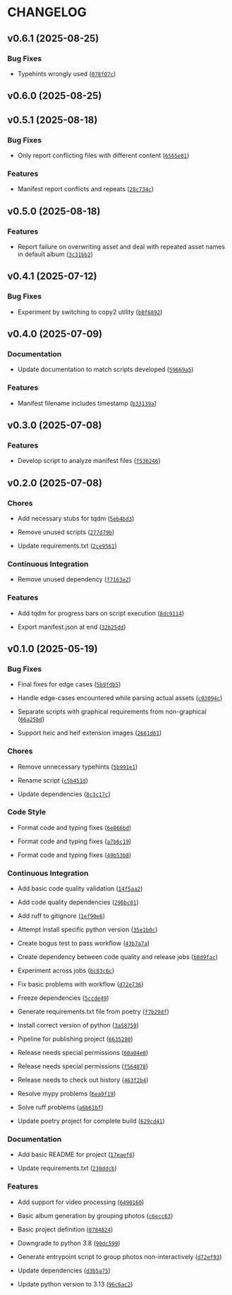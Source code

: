 # CHANGELOG


## v0.6.1 (2025-08-25)

### Bug Fixes

- Typehints wrongly used
  ([`078f07c`](https://github.com/Sousa99/album-manager-cli/commit/078f07c943f9007cbe998ce5b9d0dda96472273a))


## v0.6.0 (2025-08-25)


## v0.5.1 (2025-08-18)

### Bug Fixes

- Only report conflicting files with different content
  ([`6565e81`](https://github.com/Sousa99/album-manager-cli/commit/6565e813c315262414d06b31fad083608110f44c))

### Features

- Manifest report conflicts and repeats
  ([`28c734c`](https://github.com/Sousa99/album-manager-cli/commit/28c734cc9088a49b4c87cc47278a89b65f501072))


## v0.5.0 (2025-08-18)

### Features

- Report failure on overwriting asset and deal with repeated asset names in default album
  ([`3c31bb2`](https://github.com/Sousa99/album-manager-cli/commit/3c31bb2b2d07a0bc2b35656a9089e5c4d5f897b4))


## v0.4.1 (2025-07-12)

### Bug Fixes

- Experiment by switching to copy2 utility
  ([`b0f6892`](https://github.com/Sousa99/album-manager-cli/commit/b0f68923081d90344ea1b00d5cdcb57f2af373d8))


## v0.4.0 (2025-07-09)

### Documentation

- Update documentation to match scripts developed
  ([`59669a5`](https://github.com/Sousa99/album-manager-cli/commit/59669a577d10442a146e894c451c422b6b89d29e))

### Features

- Manifest filename includes timestamp
  ([`b33139a`](https://github.com/Sousa99/album-manager-cli/commit/b33139a59ad1240a1ad3b7b1b47b9a4ea17eb14f))


## v0.3.0 (2025-07-08)

### Features

- Develop script to analyze manifest files
  ([`f536246`](https://github.com/Sousa99/album-manager-cli/commit/f53624677ed7fcd0589c4e92d6c12cd2e4babf02))


## v0.2.0 (2025-07-08)

### Chores

- Add necessary stubs for tqdm
  ([`5eb4bd3`](https://github.com/Sousa99/album-manager-cli/commit/5eb4bd38b096260ca8759c1dc659182c810bd3f9))

- Remove unused scripts
  ([`277d79b`](https://github.com/Sousa99/album-manager-cli/commit/277d79bd91d0f47d8264217d8531f3b633688eb5))

- Update requirements.txt
  ([`2ce9561`](https://github.com/Sousa99/album-manager-cli/commit/2ce9561ff272efbc7eb1dd1c02a76c0e3bd8cc16))

### Continuous Integration

- Remove unused dependency
  ([`f7163e2`](https://github.com/Sousa99/album-manager-cli/commit/f7163e2c76cd99240bf91bc679ec56d231dc4cce))

### Features

- Add tqdm for progress bars on script execution
  ([`8dc9114`](https://github.com/Sousa99/album-manager-cli/commit/8dc9114c6391217d55871488d66824e9deed7115))

- Export manifest.json at end
  ([`32b25dd`](https://github.com/Sousa99/album-manager-cli/commit/32b25dd1dc08ff1d8228de66540c40bd9999055a))


## v0.1.0 (2025-05-19)

### Bug Fixes

- Final fixes for edge cases
  ([`5b9fdb5`](https://github.com/Sousa99/album-manager-cli/commit/5b9fdb590be556ea6106fbf40c106400a348b7b5))

- Handle edge-cases encountered while parsing actual assets
  ([`c03094c`](https://github.com/Sousa99/album-manager-cli/commit/c03094c7dfba92fc7e487ce30e3c86f5db0e93d9))

- Separate scripts with graphical requirements from non-graphical
  ([`66a25bd`](https://github.com/Sousa99/album-manager-cli/commit/66a25bd067b4a88c21a0a1d71040f21f9a668e79))

- Support heic and heif extension images
  ([`2661d61`](https://github.com/Sousa99/album-manager-cli/commit/2661d61c711c70265b759845728c818c6727461d))

### Chores

- Remove unnecessary typehints
  ([`5b991e1`](https://github.com/Sousa99/album-manager-cli/commit/5b991e1df4cc60190ccd41c4269ec2fbf73062d5))

- Rename script
  ([`c5b451d`](https://github.com/Sousa99/album-manager-cli/commit/c5b451d06da6583031be5a38e7a8947382473e8f))

- Update dependencies
  ([`8c3c17c`](https://github.com/Sousa99/album-manager-cli/commit/8c3c17c25b29571bd39946755b56b9c428fdad05))

### Code Style

- Format code and typing fixes
  ([`6e866bd`](https://github.com/Sousa99/album-manager-cli/commit/6e866bd68aad45aa3032b0732cb4b1e4c921a246))

- Format code and typing fixes
  ([`a7b6c19`](https://github.com/Sousa99/album-manager-cli/commit/a7b6c190618c2e1c02ffb7586b1147cdfa2e65cf))

- Format code and typing fixes
  ([`49b53b8`](https://github.com/Sousa99/album-manager-cli/commit/49b53b80f810f6e64740e8bbfb7e1fe57f456c04))

### Continuous Integration

- Add basic code quality validation
  ([`14f5aa2`](https://github.com/Sousa99/album-manager-cli/commit/14f5aa2674f7f3a29252673af5e90364be1430f8))

- Add code quality dependencies
  ([`290bc01`](https://github.com/Sousa99/album-manager-cli/commit/290bc0149c24bf42bc2b2df54a0af410b4a704b0))

- Add ruff to gitignore
  ([`1ef90e6`](https://github.com/Sousa99/album-manager-cli/commit/1ef90e6aa613e4254c25e60de80da88b7f6ecb9e))

- Attempt install specific python version
  ([`35e1b0c`](https://github.com/Sousa99/album-manager-cli/commit/35e1b0c72813314fb142e31e6e2ecd3b3d5825ad))

- Create bogus test to pass workflow
  ([`43b7a7a`](https://github.com/Sousa99/album-manager-cli/commit/43b7a7a56c7dddda4c1b749dd3d9cbcd1c48addf))

- Create dependency between code quality and release jobs
  ([`b8d9fac`](https://github.com/Sousa99/album-manager-cli/commit/b8d9fac42b52276ba7fe9846e30bb6c550722644))

- Experiment across jobs
  ([`bc83c6c`](https://github.com/Sousa99/album-manager-cli/commit/bc83c6ce33fdf3c797b02fd74f31e55ab535975b))

- Fix basic problems with workflow
  ([`d72e736`](https://github.com/Sousa99/album-manager-cli/commit/d72e7363d3a86f67acbab11043165737383d101b))

- Freeze dependencies
  ([`5ccde49`](https://github.com/Sousa99/album-manager-cli/commit/5ccde49eaaf62620ef16e38f22adde61b37db9ff))

- Generate requirements.txt file from poetry
  ([`f7b29df`](https://github.com/Sousa99/album-manager-cli/commit/f7b29dfe866973335108fc95b397d5fc9aa08241))

- Install correct version of python
  ([`3a58759`](https://github.com/Sousa99/album-manager-cli/commit/3a587597419927f0793a2a56ef845c75259ec52b))

- Pipeline for publishing project
  ([`6635280`](https://github.com/Sousa99/album-manager-cli/commit/66352801796db8845a5707e7c2115a4b68185f5f))

- Release needs special permissions
  ([`60a04e0`](https://github.com/Sousa99/album-manager-cli/commit/60a04e0d30bc18c0d80051c4089b904e13131a9a))

- Release needs special permissions
  ([`f564878`](https://github.com/Sousa99/album-manager-cli/commit/f564878483045c6a0a4be14fafde53c82e6726ad))

- Release needs to check out history
  ([`463f2b4`](https://github.com/Sousa99/album-manager-cli/commit/463f2b413d50a29765cabdfaf4dc27928998c67e))

- Resolve mypy problems
  ([`6ea9f19`](https://github.com/Sousa99/album-manager-cli/commit/6ea9f19f58990dc3d9891751d447c9cdd5638aa5))

- Solve ruff problems
  ([`a6b61bf`](https://github.com/Sousa99/album-manager-cli/commit/a6b61bfff5e19200bbe3042510d44da8bd3b6316))

- Update poetry project for complete build
  ([`629cd41`](https://github.com/Sousa99/album-manager-cli/commit/629cd418d304d8f43b4788daf08de3a8f6decb81))

### Documentation

- Add basic README for project
  ([`17eaef6`](https://github.com/Sousa99/album-manager-cli/commit/17eaef68c675542a747d3b166bab2f4c057519a2))

- Update requirements.txt
  ([`230ddcb`](https://github.com/Sousa99/album-manager-cli/commit/230ddcba405bd55c18919b47c98add1d8b9483bd))

### Features

- Add support for video processing
  ([`6490160`](https://github.com/Sousa99/album-manager-cli/commit/64901606b26281f1f04d6fcb2c1dd206e580feef))

- Basic album generation by grouping photos
  ([`c6ecc63`](https://github.com/Sousa99/album-manager-cli/commit/c6ecc63a7aa6ebbd717966be95485b3c67c3f872))

- Basic project definition
  ([`0784824`](https://github.com/Sousa99/album-manager-cli/commit/078482434f45ad5bcb5df9dfa8ea97959c9e67a7))

- Downgrade to python 3.8
  ([`90dc599`](https://github.com/Sousa99/album-manager-cli/commit/90dc59925ac805b137db461baee302af0475752f))

- Generate entrypoint script to group photos non-interactively
  ([`d72ef93`](https://github.com/Sousa99/album-manager-cli/commit/d72ef93df154d236f054c09a9b4631830d400c07))

- Update dependencies
  ([`d3b5a75`](https://github.com/Sousa99/album-manager-cli/commit/d3b5a75bee97d30c70cf5480eb44ea6e15c7d651))

- Update python version to 3.13
  ([`96c6ac2`](https://github.com/Sousa99/album-manager-cli/commit/96c6ac2b0ccc1dec589f705c6bc661ca0c1a2907))

